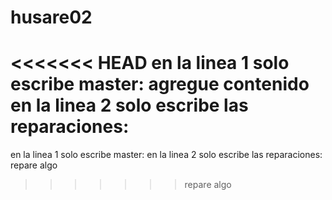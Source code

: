 # husare02
<<<<<<< HEAD
en la linea 1 solo escribe master: agregue contenido
en la linea 2 solo escribe las reparaciones: 
=======
en la linea 1 solo escribe master:
en la linea 2 solo escribe las reparaciones: repare algo
>>>>>>> repare algo
